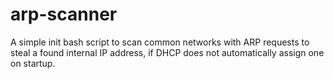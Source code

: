 # arp-scanner
A simple init bash script to scan common networks with ARP requests to steal a found internal IP address, if DHCP does not automatically assign one on startup.
